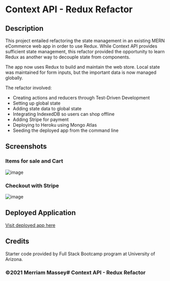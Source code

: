 # Context API - Redux Refactor

## Description

This project entailed refactoring the state management in an existing MERN eCommerce web app in order to use Redux. While Context API provides sufficient state management, this refactor provided the opportunity to learn Redux as another way to decouple state from components.

The app now uses Redux to build and maintain the web store. Local state was maintained for form inputs, but the important data is now managed globally.

The refactor involved:

- Creating actions and reducers through Test-Driven Development
- Setting up global state
- Adding state data to global state
- Integrating IndexedDB so users can shop offline
- Adding Stripe for payment
- Deploying to Heroku using Mongo Atlas
- Seeding the deployed app from the command line

## Screenshots

### Items for sale and Cart

![image](https://user-images.githubusercontent.com/77468612/142101215-7acec7c4-3ed6-414a-90e8-ffd4b19b1326.png)

### Checkout with Stripe

![image](https://user-images.githubusercontent.com/77468612/142102100-fc7de696-20cb-4012-a1c5-3c589d9504c9.png)

## Deployed Application

[Visit deployed app here](https://murmuring-tundra-47980.herokuapp.com/)

## Credits

Starter code provided by Full Stack Bootcamp program at University of Arizona.

### ©️2021 Merriam Massey# Context API - Redux Refactor
